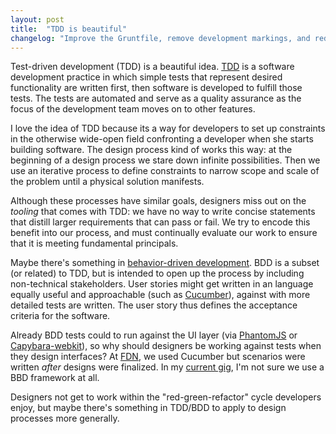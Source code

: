 ```yaml
---
layout: post
title:  "TDD is beautiful"
changelog: "Improve the Gruntfile, remove development markings, and redesign the header."
---
```

Test-driven development (TDD) is a beautiful idea. [TDD](http://en.wikipedia.org/wiki/Test-driven_development) is a software development practice in which simple tests that represent desired functionality are written first, then software is developed to fulfill those tests. The tests are automated and serve as a quality assurance as the focus of the development team moves on to other features.

I love the idea of TDD because its a way for developers to set up constraints in the otherwise wide-open field confronting a developer when she starts building software. The design process kind of works this way: at the beginning of a design process we stare down infinite possibilities. Then we use an iterative process to define constraints to narrow scope and scale of the problem until a physical solution manifests.

Although these processes have similar goals, designers miss out on the _tooling_ that comes with TDD: we have no way to write concise statements that distill larger requirements that can pass or fail. We try to encode this benefit into our process, and must continually evaluate our work to ensure that it is meeting fundamental principals.

Maybe there's something in [behavior-driven development](http://en.wikipedia.org/wiki/Behavior-driven_development). BDD is a subset (or related) to TDD, but is intended to open up the process by including non-technical stakeholders. User stories might get written in an language equally useful and approachable (such as [Cucumber](http://cukes.info/)), against with more detailed tests are written. The user story thus defines the acceptance criteria for the software.

Already BDD tests could to run against the UI layer (via [PhantomJS](http://phantomjs.org/) or [Capybara-webkit](https://github.com/thoughtbot/capybara-webkit)), so why should designers be working against tests when they design interfaces? At [FDN](http://gofdn.com), we used Cucumber but scenarios were written _after_ designs were finalized. In my [current gig](http://opengov.com), I'm not sure we use a BBD framework at all.

Designers not get to work within the "red-green-refactor" cycle developers enjoy, but maybe there's something in TDD/BDD to apply to design processes more generally.
